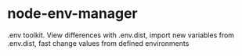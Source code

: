 # node-env-manager
.env toolkit. View differences with .env.dist, import new variables from .env.dist, fast change values from defined environments

